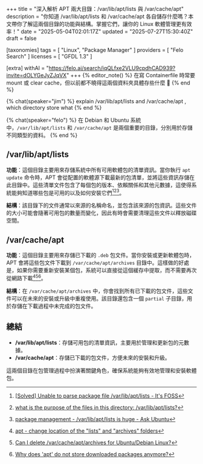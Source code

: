 +++
title = "深入解析 APT 兩大目錄：/var/lib/apt/lists 與 /var/cache/apt"
description = "你知道 /var/lib/apt/lists 和 /var/cache/apt 各自儲存什麼嗎？本文帶你了解這兩個目錄的功能與結構。掌握它們，讓你的 Linux 軟體管理更有效率！"
date = "2025-05-04T02:01:17Z"
updated = "2025-07-27T15:30:40Z"
draft = false

[taxonomies]
tags = [ "Linux", "Package Manager" ]
providers = [ "Felo Search" ]
licenses = [ "GFDL 1.3" ]

[extra]
withAI = "<https://felo.ai/search/iqQLfxe2VLU9cpdhCAD939?invite=dOLYGeJyZJqVX>"
+++
{% editor_note() %}
在寫 Containerfile 時常要 mount 或 clear cache，但以前都不曉得這兩個資料夾具體存些什麼 🫠
{% end %}

{% chat(speaker="jim") %}
explain /var/lib/apt/lists and /var/cache/apt , which directory store what
{% end %}

{% chat(speaker="felo") %}
在 Debian 和 Ubuntu 系統中，`/var/lib/apt/lists` 和 `/var/cache/apt` 是兩個重要的目錄，分別用於存儲不同類型的資料。
{% end %}

## **/var/lib/apt/lists**

**功能**：這個目錄主要用來存儲系統中所有可用軟體包的清單資訊。當你執行 `apt update` 命令時，APT 會從配置的軟體源下載最新的包清單，並將這些資訊存儲在此目錄中。這些清單文件包含了每個包的版本、依賴關係和其他元數據，這使得系統能夠知道哪些包是可用的以及如何安裝它們[^1][^5][^8]。

**結構**：該目錄下的文件通常以來源的名稱命名，並包含該來源的包資訊。這些文件的大小可能會隨著可用包的數量而變化，因此有時會需要清理這些文件以釋放磁碟空間。

## **/var/cache/apt**

**功能**：這個目錄主要用來存儲已下載的 `.deb` 包文件。當你安裝或更新軟體包時，APT 會將這些包文件下載到 `/var/cache/apt/archives` 目錄中。這樣做的好處是，如果你需要重新安裝某個包，系統可以直接從這個緩存中提取，而不需要再次從網路下載[^2][^3][^11]。

**結構**：在 `/var/cache/apt/archives` 中，你會找到所有已下載的包文件，這些文件可以在未來的安裝或升級中重複使用。該目錄還包含一個 `partial` 子目錄，用於存儲在下載過程中未完成的包文件。

## **總結**

- **/var/lib/apt/lists**：存儲可用包的清單資訊，主要用於管理和更新包的元數據。
- **/var/cache/apt**：存儲已下載的包文件，方便未來的安裝和升級。

這兩個目錄在包管理過程中扮演著關鍵角色，確保系統能夠有效地管理和安裝軟體包。

[^1]: [[Solved] Unable to parse package file /var/lib/apt/lists - It's FOSS](https://itsfoss.com/unable-to-parse-package-file/)
[^2]: [apt - change location of the "lists" and "archives" folders](https://unix.stackexchange.com/questions/160196/change-location-of-the-lists-and-archives-folders)
[^3]: [Can I delete /var/cache/apt/archives for Ubuntu/Debian Linux?](https://www.cyberciti.biz/faq/can-i-delete-var-cache-apt-archives-for-ubuntu-debian-linux/)
[^5]: [what is the purpose of the files in this directory: /var/lib/apt/lists?](https://serverfault.com/questions/449726/what-is-the-purpose-of-the-files-in-this-directory-var-lib-apt-lists)
[^8]: [package management - /var/lib/apt/lists is huge - Ask Ubuntu](https://askubuntu.com/questions/179955/var-lib-apt-lists-is-huge)
[^11]: [Why does 'apt' do not store downloaded packages anymore?](https://superuser.com/questions/1405001/why-does-apt-do-not-store-downloaded-packages-anymore)
